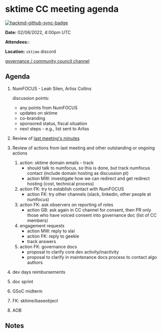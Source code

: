 # sktime CC meeting agenda

[![hackmd-github-sync-badge](https://hackmd.io/y1OcL1QMQLiZjRwVB0t0RQ/badge)](https://hackmd.io/y1OcL1QMQLiZjRwVB0t0RQ)

**Date:** 
02/08/2022, 4:00pm UTC

**Attendees:**: 

**Location:** `sktime` discord

[governance / community council channel](https://discord.com/channels/723500657255907408/875425974345416734)

## Agenda

1. NumFOCUS - Leah Silen, Arliss Collins
   
   discussion points:
   * any points from NumFOCUS
   * updates on sktime
   * co-branding
   * sponsored status, fiscal situation
   * next steps - e.g., list sent to Arliss

1. Review of [last meeting's minutes](https://github.com/sktime/community-org/tree/main/community_council/previous_meetings)

2. Review of actions from last meeting and other outstanding or ongoing actions
    1. action: sktime domain emails - track
        * should talk to numfocus, so this is done, but track numfocus contact (include domain hosting as discussion pt)
        * action MW: investigate how we can redirect and get redirect hosting (cost, technical process)
    2. action FK: try to establish contact with NumFOCUS
        * action FK: try other channels (slack, linkedin, other people at numfocus)
    3. action FK: ask observers on reporting of roles
        * action GB: ask again in CC channel for consent, then PR only those who have voiced consent into governance doc (list of CC members)
    4. engagement requests
        * action MW: reply to slai
        * action FK: reply to geekle
        * track answers
    5. action FK: governance docs
        * proposal to clarify core dev activity/inactivity
        * proposal to clarify in maintenance docs process to contact algo authors

4. dev days reimbursements

5. doc sprint

6. GSoC midterm

7. FK: sktime/baseobject

8. AOB

## Notes
